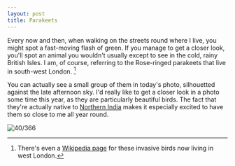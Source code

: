 ```yaml
---
layout: post
title: Parakeets
---
```

Every now and then, when walking on the streets round where I live, you might spot a fast-moving flash of green. If you manage to get a closer look, you'll spot an animal you wouldn't usually except to see in the cold, rainy British Isles. I am, of course, referring to the Rose-ringed parakeets that live in south-west London. [^1]

You can actually see a small group of them in today's photo, silhouetted against the late afternoon sky. I'd really like to get a closer look in a photo some time this year, as they are particularly beautiful birds. The fact that they're actually native to [Northern India](http://www.xeno-canto.org/species/Psittacula-krameri?query=ssp:%22borealis%22) makes it especially excited to have them so close to me all year round.
<!--break-->
![40/366](media.humanboring.net/photos/2016-02-09.jpeg)

[^1]:	There's even a [Wikipedia page](https://en.m.wikipedia.org/wiki/Rose-ringed_parakeet) for these invasive birds now living in west London.